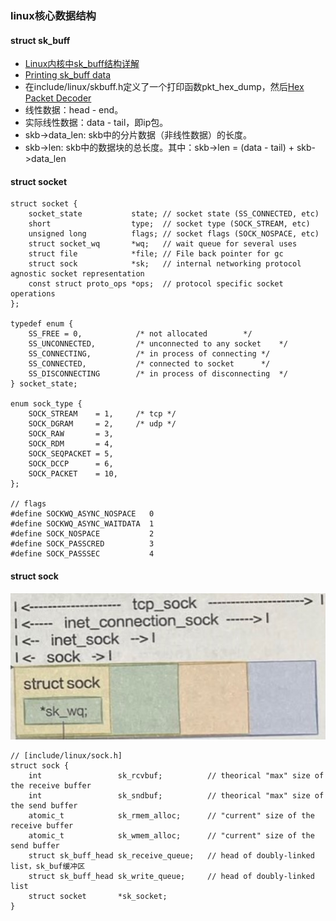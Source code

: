 ### linux核心数据结构

#### struct sk_buff
* [Linux内核中sk_buff结构详解](https://www.jianshu.com/p/3738da62f5f6)
* [Printing sk_buff data](https://olegkutkov.me/2019/10/17/printing-sk_buff-data)
* 在include/linux/skbuff.h定义了一个打印函数pkt_hex_dump，然后[Hex Packet Decoder](https://hpd.gasmi.net/)
* 线性数据：head - end。
* 实际线性数据：data - tail，即ip包。
* skb->data_len: skb中的分片数据（非线性数据）的长度。
* skb->len: skb中的数据块的总长度。其中：skb->len = (data - tail) + skb->data_len

#### struct socket
```
struct socket {
    socket_state           state; // socket state (SS_CONNECTED, etc)
    short                  type;  // socket type (SOCK_STREAM, etc)
    unsigned long          flags; // socket flags (SOCK_NOSPACE, etc)
    struct socket_wq       *wq;   // wait queue for several uses
    struct file            *file; // File back pointer for gc
    struct sock            *sk;   // internal networking protocol agnostic socket representation
    const struct proto_ops *ops;  // protocol specific socket operations
};

typedef enum {
	SS_FREE = 0,            /* not allocated		*/
	SS_UNCONNECTED,         /* unconnected to any socket	*/
	SS_CONNECTING,          /* in process of connecting	*/
	SS_CONNECTED,           /* connected to socket		*/
	SS_DISCONNECTING        /* in process of disconnecting	*/
} socket_state;

enum sock_type {
	SOCK_STREAM    = 1,     /* tcp */
	SOCK_DGRAM     = 2,     /* udp */
	SOCK_RAW       = 3,
	SOCK_RDM       = 4,
	SOCK_SEQPACKET = 5,
	SOCK_DCCP      = 6,
	SOCK_PACKET    = 10,
};

// flags
#define SOCKWQ_ASYNC_NOSPACE   0
#define SOCKWQ_ASYNC_WAITDATA  1
#define SOCK_NOSPACE           2
#define SOCK_PASSCRED          3
#define SOCK_PASSSEC           4
```

#### struct sock
![img](../images/struct_sock.jpg)
```
// [include/linux/sock.h]
struct sock {
    int                 sk_rcvbuf;          // theorical "max" size of the receive buffer
    int                 sk_sndbuf;          // theorical "max" size of the send buffer
    atomic_t            sk_rmem_alloc;      // "current" size of the receive buffer
    atomic_t            sk_wmem_alloc;      // "current" size of the send buffer
    struct sk_buff_head sk_receive_queue;   // head of doubly-linked list，sk_buf缓冲区
    struct sk_buff_head sk_write_queue;     // head of doubly-linked list
    struct socket       *sk_socket;
}
```

